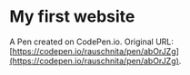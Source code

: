 # My first website

A Pen created on CodePen.io. Original URL: [https://codepen.io/rauschnita/pen/abOrJZg](https://codepen.io/rauschnita/pen/abOrJZg).


